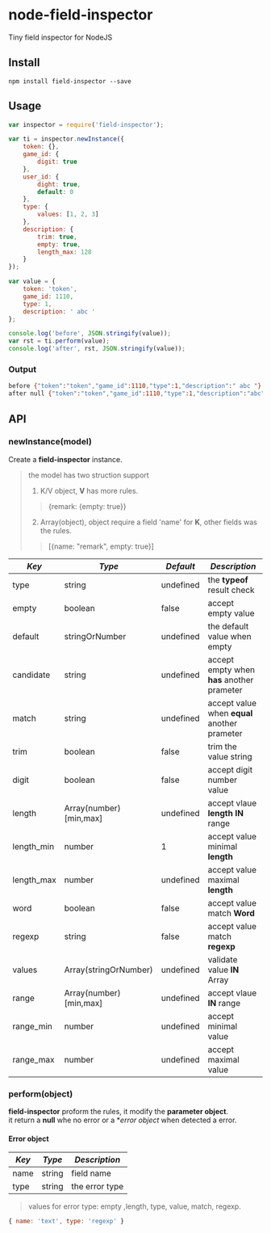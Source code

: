 # node-field-inspector

Tiny field inspector for NodeJS

## Install
`npm install field-inspector --save`

## Usage

```javascript
var inspector = require('field-inspector');

var ti = inspector.newInstance({
    token: {},
    game_id: {
        digit: true
    },
    user_id: {
        dight: true,
        default: 0
    },
    type: {
        values: [1, 2, 3]
    },
    description: {
        trim: true,
        empty: true,
        length_max: 128
    }
});

var value = {
    token: 'token',
    game_id: 1110,
    type: 1,
    description: ' abc '
};

console.log('before', JSON.stringify(value));
var rst = ti.perform(value);
console.log('after', rst, JSON.stringify(value));
```

### Output

``` bash
before {"token":"token","game_id":1110,"type":1,"description":" abc "}
after null {"token":"token","game_id":1110,"type":1,"description":"abc","user_id":0}
```

## API

### newInstance(model)

Create a **field-inspector** instance.

> the model has two struction support  
> 1) K/V object, **V** has more rules. 
>> {remark: {empty: true}}  
> 2) Array(object), object require a field 'name' for **K**, other fields was the rules.  
>> [{name: "remark", empty: true}]

|*Key*|*Type*|*Default*|*Description*|
|---|---|---|---|
|type|string|undefined|the **typeof** result check|
|empty|boolean|false|accept empty value|,
|default|stringOrNumber|undefined|the default value when empty|
|candidate|string|undefined|accept empty when **has** another prameter|
|match|string|undefined|accept value when **equal** another prameter|
|trim|boolean|false|trim the value string|
|digit|boolean|false|accept digit number value|
|length|Array(number)[min,max]|undefined|accept vlaue **length** **IN** range|
|length_min|number|1|accept value minimal **length**|
|length_max|number|undefined|accept value maximal **length**|
|word|boolean|false|accept value match **Word**|
|regexp|string|false|accept value match **regexp**|
|values|Array(stringOrNumber)|undefined|validate value **IN** Array|
|range|Array(number)[min,max]|undefined|accept vlaue **IN** range|
|range_min|number|undefined|accept minimal value|
|range_max|number|undefined|accept maximal value|

### perform(object)

**field-inspector** proform the rules, it modify the **parameter object**.  
it return a **null** whe no error or a **error object* when detected a error.

#### Error object

|*Key*|*Type*|*Description*|
|---|---|---|
|name|string|field name|
|type|string|the error type|

> values for error type: empty ,length, type, value, match, regexp.

``` javascript
{ name: 'text', type: 'regexp' }
```
